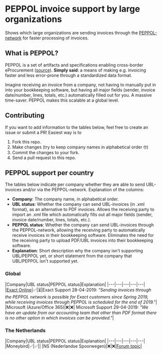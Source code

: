 # PEPPOL invoice support by large organizations
Shows which large organizations are sending invoices through the [PEPPOL-network](https://peppol.eu/what-is-peppol/) for faster processing of invoices.

## What is PEPPOL?
PEPPOL is a set of artifacts and specifications enabling cross-border eProcurement ([source](https://peppol.eu/what-is-peppol/)). **Simply said**: a means of making e.g. invoicing faster and less error-prone through a standardized data format.

Imagine receiving an invoice from a company, not having to manually put in into your bookkeeping software, but having all major fields (sender, invoice date/number, lines, totals, etc.) automatically filled out for you. A massive time-saver. PEPPOL makes this scalable at a global level.

## Contributing
If you want to add information to the tables below, feel free to create an issue or submit a PR! Easiest way is to 
1. Fork this repo.
2. Make changes (try to keep company names in alphabetical order 🤓)
3. Commit the changes to your fork.
4. Send a pull request to this repo.

## PEPPOL support per country
The tables below indicate per company whether they are able to send UBL-invoices and/or via the PEPPOL-network. Explanation of the columns:
- **Company**: The company name, in alphabetical order.
- **UBL status**: Whether the company can send UBL-invoices (in .xml format), as an alternative to PDF invoices. Allows the receiving party to import an .xml file which automatically fills out all major fields (sender, invoice date/number, lines, totals, etc.).
- **PEPPOL status**: Whether the company can send UBL-invoices through the PEPPOL-network, allowing the receiving party to automatically receive invoices in their bookkeeping software. Eliminates the need for the receiving party to upload PDF/UBL invoices into their bookkeeping software. 
- **Explanation**: Short description why the company isn't supporting UBL/PEPPOL yet, or short statement from the company that UBL/PEPPOL isn't supported yet.

### Global
|Company|UBL status|PEPPOL status|Explanation|
|---|---|---|---|---|
|[Exact Online](https://www.exact.com/uk/exact-online/)|✅|⏳|Exact Support 28-04-2019: *"Sending invoices through the PEPPOL network is possible for Exact customers since Spring 2019, while receiving invoices through PEPPOL is scheduled for the end of 2019."*|
|Microsoft (Azure/Office 365)|❌|❌| Microsoft Support 29-04-2019: *"We have an update from our accounting team that other than PDF format there is no other option in which invoices can be provided."*|

### The Netherlands
|Company|UBL status|PEPPOL status|Explanation|
|---|---|---|---|---|
|Moneybird|✅|✅||
|NS (Nederlandse Spoorwegen)|❌|❌|[Forum topic](https://community.ns.nl/ns-business-card-57/facturen-ontvangen-in-ubl-formaat-en-of-via-peppol-simplerinvoicing-57313)|